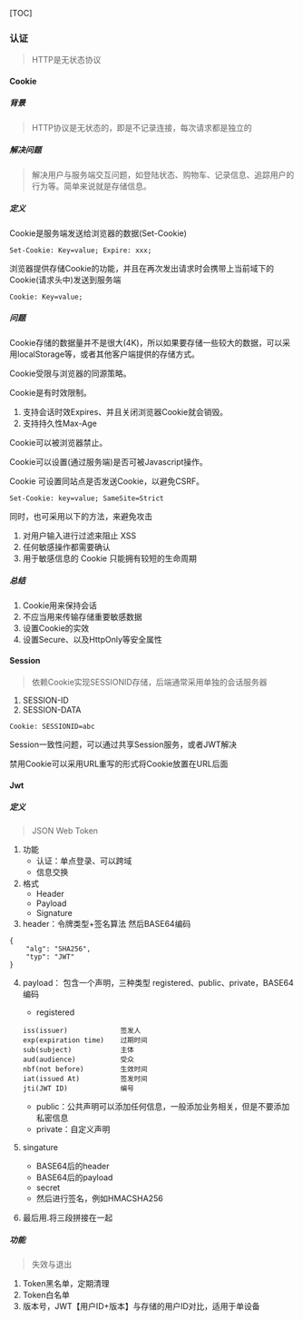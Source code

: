 [TOC]

### 认证

> HTTP是无状态协议

#### Cookie

##### 背景

> HTTP协议是无状态的，即是不记录连接，每次请求都是独立的

##### 解决问题

> 解决用户与服务端交互问题，如登陆状态、购物车、记录信息、追踪用户的行为等。简单来说就是存储信息。

##### 定义

Cookie是服务端发送给浏览器的数据(Set-Cookie)

~~~
Set-Cookie: Key=value; Expire: xxx;
~~~

浏览器提供存储Cookie的功能，并且在再次发出请求时会携带上当前域下的Cookie(请求头中)发送到服务端

~~~
Cookie: Key=value;
~~~

##### 问题

Cookie存储的数据量并不是很大(4K)，所以如果要存储一些较大的数据，可以采用localStorage等，或者其他客户端提供的存储方式。

Cookie受限与浏览器的同源策略。

Cookie是有时效限制。

1. 支持会话时效Expires、并且关闭浏览器Cookie就会销毁。
2. 支持持久性Max-Age

Cookie可以被浏览器禁止。

Cookie可以设置(通过服务端)是否可被Javascript操作。

Cookie 可设置同站点是否发送Cookie，以避免CSRF。

~~~
Set-Cookie: key=value; SameSite=Strict
~~~

同时，也可采用以下的方法，来避免攻击

1. 对用户输入进行过滤来阻止 XSS
2. 任何敏感操作都需要确认
3. 用于敏感信息的 Cookie 只能拥有较短的生命周期

##### 总结

1. Cookie用来保持会话
2. 不应当用来传输存储重要敏感数据
3. 设置Cookie的实效
4. 设置Secure、以及HttpOnly等安全属性

#### Session

> 依赖Cookie实现SESSIONID存储，后端通常采用单独的会话服务器

1. SESSION-ID
2. SESSION-DATA

~~~
Cookie: SESSIONID=abc
~~~

Session一致性问题，可以通过共享Session服务，或者JWT解决

禁用Cookie可以采用URL重写的形式将Cookie放置在URL后面

#### Jwt

##### 定义

>   JSON Web Token

1.  功能
    *   认证：单点登录、可以跨域
    *   信息交换
2.  格式
    *   Header
    *   Payload
    *   Signature
3.  header：令牌类型+签名算法 然后BASE64编码

~~~
{
	"alg": "SHA256",
	"typ": "JWT"
}
~~~

4. payload： 包含一个声明，三种类型 registered、public、private，BASE64编码

    *   registered

    ~~~
    iss(issuer)  			签发人
    exp(expiration time)    过期时间
    sub(subject)			主体
    aud(audience)			受众
    nbf(not before)			生效时间
    iat(issued At)			签发时间
    jti(JWT ID)				编号
    ~~~

    *   public：公共声明可以添加任何信息，一般添加业务相关，但是不要添加私密信息
    *   private：自定义声明

5. singature

    *   BASE64后的header
    *   BASE64后的payload
    *   secret
    *   然后进行签名，例如HMACSHA256

6. 最后用.将三段拼接在一起

##### 功能

> 失效与退出

1. Token黑名单，定期清理
2. Token白名单
3. 版本号，JWT【用户ID+版本】与存储的用户ID对比，适用于单设备

